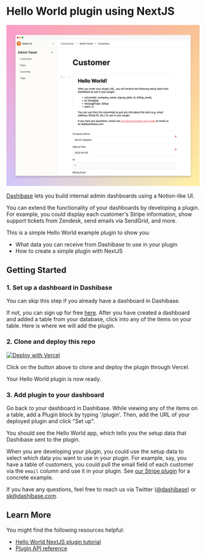 # Hello World plugin using NextJS

![Hello World plugin block](/public/hello-world-plugin-block.png)

[Dashibase](https://dashibase.com/) lets you build internal admin dashboards using a Notion-like UI. 

You can extend the functionality of your dashboards by developing a plugin. For example, you could display each customer's Stripe information, show support tickets from Zendesk, send emails via SendGrid, and more.

This is a simple Hello World example plugin to show you:

- What data you can receive from Dashibase to use in your plugin
- How to create a simple plugin with NextJS

## Getting Started

### 1. Set up a dashboard in Dashibase

You can skip this step if you already have a dashboard in Dashibase. 

If not, you can sign up for free [here](https://dashibase.com/). After you have created a dashboard and added a table from your database, click into any of the items on your table. Here is where we will add the plugin.

### 2. Clone and deploy this repo

[![Deploy with Vercel](https://vercel.com/button)](https://vercel.com/new/clone?repository-url=https%3A%2F%2Fgithub.com%2FDashibase%2Fhello-world-nextjs)

Click on the button above to clone and deploy the plugin through Vercel.

Your Hello World plugin is now ready.

### 3. Add plugin to your dashboard

Go back to your dashboard in Dashibase. While viewing any of the items on a table, add a Plugin block by typing '/plugin'. Then, add the URL of your deployed plugin and click "Set up".

You should see the Hello World app, which tells you the setup data that Dashibase sent to the plugin. 

When you are developing your plugin, you could use the setup data to select which data you want to use in your plugin. For example, say, you have a table of customers, you could pull the email field of each customer via the `email` column and use it in your plugin. See [our Stripe plugin](https://github.com/Dashibase/dashibase-stripe-customer-plugin) for a concrete example.

If you have any questions, feel free to reach us via Twitter ([@dashibase](https://twitter.com/dashibase)) or sk@dashibase.com.

## Learn More

You might find the following resources helpful:

- [Hello World NextJS plugin tutorial](https://dashibase.com/docs/hello-world-nextjs-plugin/)
- [Plugin API reference](https://dashibase.com/docs/plugin-api-reference)

